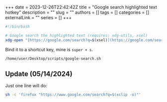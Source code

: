 +++ 
date = 2023-12-26T22:42:42Z
title = "Google search highlighted text hotkey"
description = ""
slug = ""
authors = []
tags = []
categories = []
externalLink = ""
series = []
+++

```bash
#!/bin/bash

# Google search the highlighted text (requires: xdg-utils, xsel)
xdg-open "[https://google.com/search?q=$(xsel)](https://google.com/search?q=$(xsel))"
```

Bind it to a shortcut key, mine is `super + s`.

```bash
/home/user/Desktop/scripts/google-search.sh
```

## Update (05/14/2024)

Just one line will do:

```bash
sh -c 'firefox "https://www.google.com/search?q=$(xclip -o)"'
```
